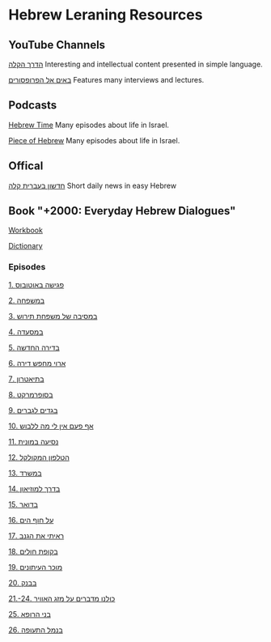 # Hebrew Leraning Resources

## YouTube Channels


[הדרך הקלה](https://www.youtube.com/@ezway) Interesting and intellectual content presented in simple language.

[באים אל הפרופסורים](https://www.youtube.com/@AlexTseitlin) Features many interviews and lectures.

## Podcasts

[Hebrew Time](https://hebrewtime.squarespace.com/) Many episodes about life in Israel.

[Piece of Hebrew](https://www.youtube.com/@PieceofHebrew/videos) Many episodes about life in Israel.

## Offical
[חדשון בעברית קלה](https://hadshon.edu.gov.il/) Short daily news in easy Hebrew
## Book "+2000: Everyday Hebrew Dialogues"

[Workbook](https://www.pdfdrive.com/2000-everyday-hebrew-dialogues-hebrew-edition-book-only-e188142270.html)

[Dictionary](https://www.pdfdrive.com/2000-a-dictionary-for-learners-of-hebrew-e188445447.html)

### Episodes
[1. פגישה באוטובוס](https://www.youtube.com/watch?v=ZuA1ITIFywQ)

[2. במשפחה](https://www.youtube.com/watch?v=4zspI4Wq6Sc)

[3. במסיבה של משפחת תירוש](https://www.youtube.com/watch?v=1ODda1Qk8yc)

[4. במסעדה](https://www.youtube.com/watch?v=JTyd8OW6EWI)

[5. בדירה החדשה](https://www.youtube.com/watch?v=HRKW7u9xgsI)

[6. ארוי מחפש דירה](https://www.youtube.com/watch?v=uIKtDS50k_k)

[7. בתיאטרון](https://www.youtube.com/watch?v=eGzvM4uQaKc)

[8. בסופרמרקט](https://www.youtube.com/watch?v=kB3yfU5RAUo)

[9. בגדים לגברים](https://www.youtube.com/watch?v=zrKDB-5GWSo&pp=0gcJCUUJAYcqIYzv)

[10. אף פעם אין לי מה ללבוש](https://www.youtube.com/watch?v=GduEM4eTSBk)

[11. נסיעה במונית](https://www.youtube.com/watch?v=LDe_foExugY)

[12. הטלפון המקולקל](https://www.youtube.com/watch?v=k_Gze4sk6_E)

[13. במשרד](https://www.youtube.com/watch?v=Zxxg-JbAYbs)

[14. בדרך למוזיאון](https://www.youtube.com/watch?v=yYWB-VqKiJY)

[15. בדואר](https://www.youtube.com/watch?v=1IBQCqbXP-M)

[16. על חוף הים](https://www.youtube.com/watch?v=x2v6KbNRzH0&pp=0gcJCUUJAYcqIYzv)

[17. ראיתי את הגנב](https://www.youtube.com/watch?v=Uv6qkS2ijV4)

[18. בקופת חולים](https://www.youtube.com/watch?v=GjthKYZXWsY)

[19. מוכר העיתונים](https://www.youtube.com/watch?v=cdBbmfAvxsQ)

[20. בבנק](https://www.youtube.com/watch?v=w64nw9yo0os)

[21.-24. כולנו מדברים על מזג האוויר](https://www.youtube.com/watch?v=HGPywSl_teM)

[25. בני הרופא](https://www.youtube.com/watch?v=T3sUCxabUNs)

[26. בנמל התעופה](https://www.youtube.com/watch?v=moh88oOPRdI)
